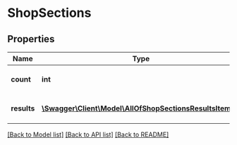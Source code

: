 # ShopSections

## Properties
Name | Type | Description | Notes
------------ | ------------- | ------------- | -------------
**count** | **int** | The number of results. | [optional] 
**results** | [**\Swagger\Client\Model\AllOfShopSectionsResultsItems[]**](.md) | The list of requested resources. | [optional] 

[[Back to Model list]](../../README.md#documentation-for-models) [[Back to API list]](../../README.md#documentation-for-api-endpoints) [[Back to README]](../../README.md)

